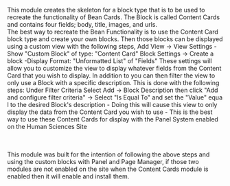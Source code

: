 This module creates the skeleton for a block type that is to be used to recreate the functionality of Bean Cards. The Block is called Content Cards and contains four fields; body, title, images, and urls. 
<br/>
The best way to recreate the Bean Functionality is to use the Content Card block type and create your own blocks.
Then those blocks can be displayed using a custom view with the following steps,
	Add View -> View Settings
		- Show "Custom Block" of type: "Content Card"
	Block Settings -> Create a block
		-Display Format: "Unformatted List" of "Fields"
These settings will allow you to customize the view to display whatever fields from the Content Card that you wish to display. In addition to you can then filter the view to only use a Block with a specific description.
This is done with the following steps:
	Under Filter Criteria Select Add -> Block Description then click "Add and configure filter criteria" -> Select "Is Equal To" and set the "Value" equa		l to the desired Block's description
		- Doing this will cause this view to only display the data from the Content Card you wish to use
		- This is the best way to use these Content Cards for display with the Panel System enabled on the Human Sciences Site

<br/>
<br/>
This module was built for the intention of following the above steps and using the custom blocks with Panel and Page Manager, if those two modules are not enabled on the site when the Content Cards module is enabled then it will enable and install them.
